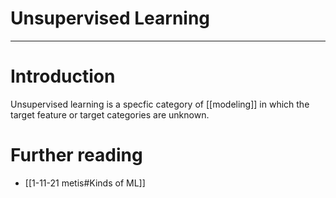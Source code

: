 # Unsupervised Learning


---
# Introduction
Unsupervised learning is a specfic category of [[modeling]] in which the target feature or target categories are unknown. 

# Further reading
- [[1-11-21 metis#Kinds of ML]]

